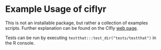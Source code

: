 # Example Usage of ciflyr

This is not an installable package, but rather a collection of examples scripts. Further explanation can be found on the CIfly [web page](https://cifly.dev/applications/).

Tests can be run by executing `testthat:::test_dir("tests/testthat")` in the R console.
